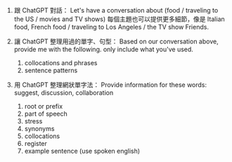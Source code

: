 1.  跟 ChatGPT 對話：
Let's have a conversation about (food / traveling to the US / movies and TV shows) 每個主題也可以提供更多細節，像是 Italian food, French food / traveling to Los Angeles / the TV show Friends.

2. 讓 ChatGPT 整理用過的單字、句型：
Based on our conversation above, provide me with the following. only include what you've used. 
	1. collocations and phrases 
	2. sentence patterns

3. 用 ChatGPT 整理網狀單字法：
Provide information for these words: suggest, discussion, collaboration
	1. root or prefix
	2. part of speech
	3. stress
	4. synonyms
	5. collocations
	6. register
	7. example sentence (use spoken english)
